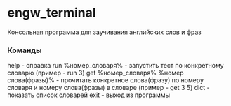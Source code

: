 # engw_terminal
Консольная программа для заучивания английских слов и фраз

### Команды

help - справка
run %номер_словаря% - запустить тест по конкретному словарю (пример - run 3)
get %номер_словаря% %номер слова(фразы)% - прочитать конкретное слова(фразу) по номеру словаря
    и номеру слова(фразы) в словаре (пример - get 3 5)
dict - показать список словарей
exit - выход из программы

